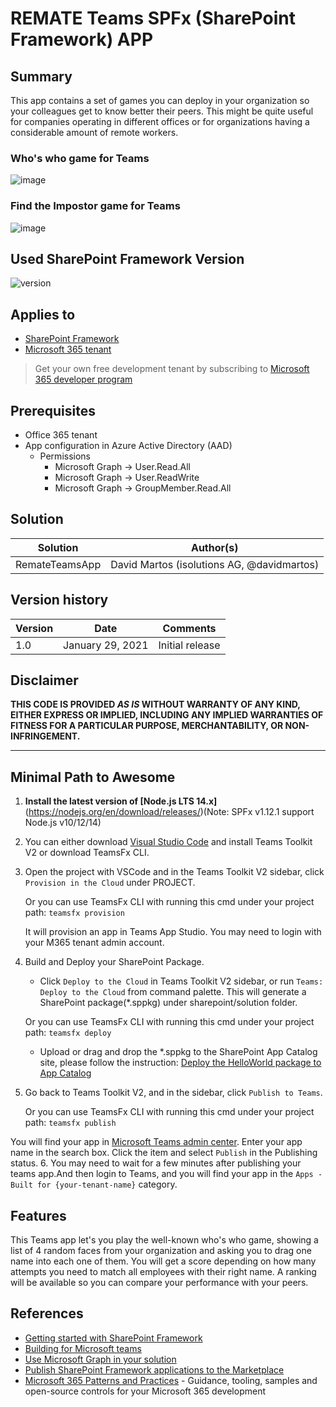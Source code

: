 # REMATE Teams SPFx (SharePoint Framework) APP

## Summary

This app contains a set of games you can deploy in your organization so your colleagues get to know better their peers. This might be quite useful for companies operating in different offices or for organizations having a considerable amount of remote workers.

### Who's who game for Teams

![image](https://user-images.githubusercontent.com/85878792/121888006-c0f29f80-cd17-11eb-8eb6-7c81757bd956.png)

### Find the Impostor game for Teams

![image](https://user-images.githubusercontent.com/85878792/121928350-586be880-cd40-11eb-80c8-aae94f74da23.png)


## Used SharePoint Framework Version

![version](https://img.shields.io/badge/version-1.12.1-green.svg)

## Applies to

- [SharePoint Framework](https://aka.ms/spfx)
- [Microsoft 365 tenant](https://docs.microsoft.com/en-us/sharepoint/dev/spfx/set-up-your-developer-tenant)

> Get your own free development tenant by subscribing to [Microsoft 365 developer program](http://aka.ms/o365devprogram)

## Prerequisites

* Office 365 tenant
* App configuration in Azure Active Directory (AAD)
    * Permissions
        * Microsoft Graph -> User.Read.All
        * Microsoft Graph -> User.ReadWrite
        * Microsoft Graph -> GroupMember.Read.All

## Solution

Solution|Author(s)
--------|---------
RemateTeamsApp | David Martos (isolutions AG, @davidmartos)

## Version history

Version|Date|Comments
-------|----|--------
1.0|January 29, 2021|Initial release

## Disclaimer

**THIS CODE IS PROVIDED *AS IS* WITHOUT WARRANTY OF ANY KIND, EITHER EXPRESS OR IMPLIED, INCLUDING ANY IMPLIED WARRANTIES OF FITNESS FOR A PARTICULAR PURPOSE, MERCHANTABILITY, OR NON-INFRINGEMENT.**

---

## Minimal Path to Awesome

1. <b>Install the latest version of [Node.js LTS 14.x]</b>(https://nodejs.org/en/download/releases/)(Note: SPFx v1.12.1 support Node.js v10/12/14)
2. You can either download [Visual Studio Code](https://code.visualstudio.com) and install Teams Toolkit V2 or download TeamsFx CLI.
3. Open the project with VSCode and in the Teams Toolkit V2 sidebar, click `Provision in the Cloud` under PROJECT.

    Or you can use TeamsFx CLI with running this cmd under your project path:
    `teamsfx provision`

    It will provision an app in Teams App Studio. You may need to login with your M365 tenant admin account.

4. Build and Deploy your SharePoint Package.
    - Click `Deploy to the Cloud` in Teams Toolkit V2 sidebar, or run `Teams: Deploy to the Cloud` from command palette. This will generate a SharePoint package(*.sppkg) under sharepoint/solution folder.
  
    Or you can use TeamsFx CLI with running this cmd under your project path:
        `teamsfx deploy`

    - Upload or drag and drop the *.sppkg to the SharePoint App Catalog site, please follow the instruction: [Deploy the HelloWorld package to App Catalog](https://docs.microsoft.com/en-us/sharepoint/dev/spfx/web-parts/get-started/serve-your-web-part-in-a-sharepoint-page#deploy-the-helloworld-package-to-app-catalog)
5. Go back to Teams Toolkit V2, and in the sidebar, click `Publish to Teams`. 

    Or you can use TeamsFx CLI with running this cmd under your project path:
        `teamsfx publish`

You will find your app in [Microsoft Teams admin center](https://admin.teams.microsoft.com/policies/manage-apps). Enter your app name in the search box.
Click the item and select `Publish` in the Publishing status.
6. You may need to wait for a few minutes after publishing your teams app.And then login to Teams, and you will find your app in the `Apps - Built for {your-tenant-name}` category.

## Features

This Teams app let's you play the well-known who's who game, showing a list of 4 random faces from your organization and asking you to drag one name into each one of them. You will get a score depending on how many attempts you need to match all employees with their right name. A ranking will be available so you can compare your performance with your peers.

## References

- [Getting started with SharePoint Framework](https://docs.microsoft.com/en-us/sharepoint/dev/spfx/set-up-your-developer-tenant)
- [Building for Microsoft teams](https://docs.microsoft.com/en-us/sharepoint/dev/spfx/build-for-teams-overview)
- [Use Microsoft Graph in your solution](https://docs.microsoft.com/en-us/sharepoint/dev/spfx/web-parts/get-started/using-microsoft-graph-apis)
- [Publish SharePoint Framework applications to the Marketplace](https://docs.microsoft.com/en-us/sharepoint/dev/spfx/publish-to-marketplace-overview)
- [Microsoft 365 Patterns and Practices](https://aka.ms/m365pnp) - Guidance, tooling, samples and open-source controls for your Microsoft 365 development

